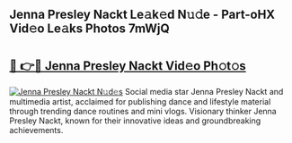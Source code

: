 ## Jenna Presley Nackt Le𝚊k𝚎d N𝚞𝚍e - Part-oHX Vid𝚎o Le𝚊ks Photos 7mWjQ

# <h2><a href="http://fb0upi.evod.top/?m=Jenna+Presley+Nackt">🔗 👉🔴 Jenna Presley Nackt Vid𝚎o Ph𝚘t𝚘s</a></h2>

[![Jenna Presley Nackt N𝚞d𝚎s](https://i.imgur.com/8V9OHl7.gif)](http://fb0upi.evod.top/?m=Jenna+Presley+Nackt)
Social media star Jenna Presley Nackt and multimedia artist, acclaimed for publishing dance and lifestyle material through trending dance routines and mini vlogs. Visionary thinker Jenna Presley Nackt, known for their innovative ideas and groundbreaking achievements. 
